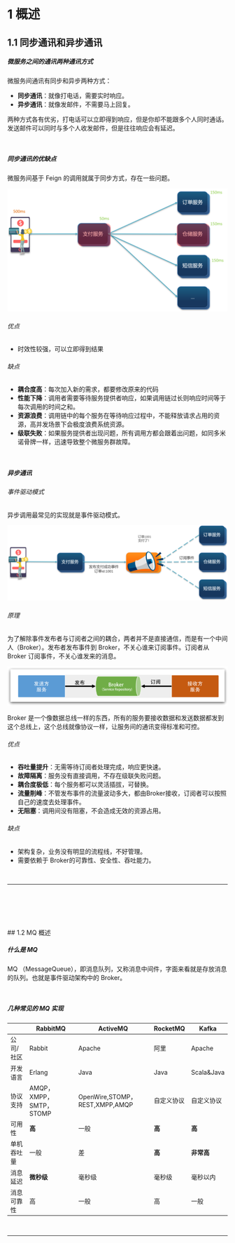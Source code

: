 # 1	概述

## 1.1	同步通讯和异步通讯

##### 微服务之间的通讯两种通讯方式

微服务间通讯有同步和异步两种方式：

- **同步通讯**：就像打电话，需要实时响应。
- **异步通讯**：就像发邮件，不需要马上回复。

两种方式各有优劣，打电话可以立即得到响应，但是你却不能跟多个人同时通话。发送邮件可以同时与多个人收发邮件，但是往往响应会有延迟。  

<br>

##### 同步通讯的优缺点

微服务间基于 Feign 的调用就属于同步方式，存在一些问题。

<img src="img/1.1-1.png" style="zoom: 50%;" />

###### 优点

- 时效性较强，可以立即得到结果

###### 缺点

- **耦合度高**：每次加入新的需求，都要修改原来的代码
- **性能下降**：调用者需要等待服务提供者响应，如果调用链过长则响应时间等于每次调用的时间之和。
- **资源浪费**：调用链中的每个服务在等待响应过程中，不能释放请求占用的资源，高并发场景下会极度浪费系统资源。
- **级联失败**：如果服务提供者出现问题，所有调用方都会跟着出问题，如同多米诺骨牌一样，迅速导致整个微服务群故障。

<br>

##### 异步通讯

###### 事件驱动模式

异步调用最常见的实现就是事件驱动模式。

<img src="img/1.1-3.png" style="zoom:50%;" />

###### 原理

为了解除事件发布者与订阅者之间的耦合，两者并不是直接通信，而是有一个中间人（Broker）。发布者发布事件到 Broker，不关心谁来订阅事件。订阅者从 Broker 订阅事件，不关心谁发来的消息。

<img src="img/1.1-2.png" style="zoom: 80%;" />

Broker 是一个像数据总线一样的东西，所有的服务要接收数据和发送数据都发到这个总线上，这个总线就像协议一样，让服务间的通讯变得标准和可控。

###### 优点

- **吞吐量提升**：无需等待订阅者处理完成，响应更快速。
- **故障隔离**：服务没有直接调用，不存在级联失败问题。
- **耦合度极低**：每个服务都可以灵活插拔，可替换。
- **流量削峰**：不管发布事件的流量波动多大，都由Broker接收，订阅者可以按照自己的速度去处理事件。
- **无阻塞**：调用间没有阻塞，不会造成无效的资源占用。

###### 缺点

- 架构复杂，业务没有明显的流程线，不好管理。
- 需要依赖于 Broker的可靠性、安全性、吞吐能力。

<br>

---

<div STYLE="page-break-after: always;">
    <br>
    <br>
    <br>
    <br>
    <br></div>
## 1.2	MQ 概述

##### 什么是 MQ

MQ （MessageQueue），即消息队列，又称消息中间件，字面来看就是存放消息的队列。也就是事件驱动架构中的 Broker。

<br>

##### 几种常见的 MQ 实现

|            | **RabbitMQ**            | **ActiveMQ**                   | **RocketMQ** | **Kafka**  |
| ---------- | ----------------------- | ------------------------------ | ------------ | ---------- |
| 公司/社区  | Rabbit                  | Apache                         | 阿里         | Apache     |
| 开发语言   | Erlang                  | Java                           | Java         | Scala&Java |
| 协议支持   | AMQP，XMPP，SMTP，STOMP | OpenWire,STOMP，REST,XMPP,AMQP | 自定义协议   | 自定义协议 |
| 可用性     | **高**                  | 一般                           | **高**       | **高**     |
| 单机吞吐量 | 一般                    | 差                             | **高**       | **非常高** |
| 消息延迟   | **微秒级**              | 毫秒级                         | 毫秒级       | 毫秒以内   |
| 消息可靠性 | 高                      | 一般                           | 高           | 一般       |

<br>

---

<div STYLE="page-break-after: always;">
    <br>
    <br>
    <br>
    <br>
    <br></div>
